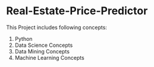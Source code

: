 # Real-Estate-Price-Predictor
This Project includes following concepts:
1. Python
2. Data Science Concepts
3. Data Mining Concepts
4. Machine Learning Concepts


